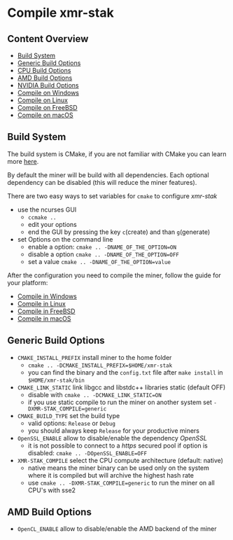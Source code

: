 # Compile xmr-stak

## Content Overview
* [Build System](#build-system)
* [Generic Build Options](#generic-build-options)
* [CPU Build Options](#cpu-build-options)
* [AMD Build Options](#amd-build-options)
* [NVIDIA Build Options](#nvidia-build-options)
* [Compile on Windows](compile_Windows.md)
* [Compile on Linux](compile_Linux.md)
* [Compile on FreeBSD](compile_FreeBSD.md)
* [Compile on macOS](compile_macOS.md)

## Build System

The build system is CMake, if you are not familiar with CMake you can learn more [here](https://cmake.org/runningcmake/).

By default the miner will be build with all dependencies. Each optional dependency can be disabled (this will reduce the miner features).

There are two easy ways to set variables for `cmake` to configure *xmr-stak*
- use the ncurses GUI
  - `ccmake ..`
  - edit your options
  - end the GUI by pressing the key `c`(create) and than `g`(generate)
- set Options on the command line
  - enable a option: `cmake .. -DNAME_OF_THE_OPTION=ON`
  - disable a option `cmake .. -DNAME_OF_THE_OPTION=OFF`
  - set a value `cmake .. -DNAME_OF_THE_OPTION=value`

After the configuration you need to compile the miner, follow the guide for your platform:
* [Compile in Windows](compile_Windows.md)
* [Compile in Linux](compile_Linux.md)
* [Compile in FreeBSD](compile_FreeBSD.md)
* [Compile in macOS](compile_macOS.md)

## Generic Build Options
- `CMAKE_INSTALL_PREFIX` install miner to the home folder
  - `cmake .. -DCMAKE_INSTALL_PREFIX=$HOME/xmr-stak`
  - you can find the binary and the `config.txt` file after `make install` in `$HOME/xmr-stak/bin`
- `CMAKE_LINK_STATIC` link libgcc and libstdc++ libraries static (default OFF)
  - disable with `cmake .. -DCMAKE_LINK_STATIC=ON`
  - if you use static compile to run the miner on another system set `-DXMR-STAK_COMPILE=generic`
- `CMAKE_BUILD_TYPE` set the build type
  - valid options: `Release` or `Debug`
  - you should always keep `Release` for your productive miners
- `OpenSSL_ENABLE` allow to disable/enable the dependency *OpenSSL*
  - it is not possible to connect to a *https* secured pool if option is disabled: `cmake .. -DOpenSSL_ENABLE=OFF`
- `XMR-STAK_COMPILE` select the CPU compute architecture (default: native)
  - native means the miner binary can be used only on the system where it is compiled but will archive the highest hash rate
  - use `cmake .. -DXMR-STAK_COMPILE=generic` to run the miner on all CPU's with sse2

## AMD Build Options

- `OpenCL_ENABLE` allow to disable/enable the AMD backend of the miner
